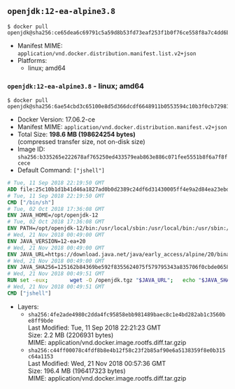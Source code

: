 ## `openjdk:12-ea-alpine3.8`

```console
$ docker pull openjdk@sha256:ce65dea6c69791c5a59d8b53fd73eaf253f1b0f76ce558f8a7c4dd6b260dec98
```

-	Manifest MIME: `application/vnd.docker.distribution.manifest.list.v2+json`
-	Platforms:
	-	linux; amd64

### `openjdk:12-ea-alpine3.8` - linux; amd64

```console
$ docker pull openjdk@sha256:6ae54cbd3c65100e8d5d366dcdf6648911b0553594c10b3f0cb729819fe26943
```

-	Docker Version: 17.06.2-ce
-	Manifest MIME: `application/vnd.docker.distribution.manifest.v2+json`
-	Total Size: **198.6 MB (198624254 bytes)**  
	(compressed transfer size, not on-disk size)
-	Image ID: `sha256:b335265e222678af765250ed433579eab863e886c071fee5551b8f6a7f8fcece`
-	Default Command: `["jshell"]`

```dockerfile
# Tue, 11 Sep 2018 22:19:50 GMT
ADD file:25c10b1d1b41d46a1827ad0b0d2389c24df6d31430005ff4e9a2d84ea23ebd42 in / 
# Tue, 11 Sep 2018 22:19:50 GMT
CMD ["/bin/sh"]
# Tue, 02 Oct 2018 17:36:08 GMT
ENV JAVA_HOME=/opt/openjdk-12
# Tue, 02 Oct 2018 17:36:08 GMT
ENV PATH=/opt/openjdk-12/bin:/usr/local/sbin:/usr/local/bin:/usr/sbin:/usr/bin:/sbin:/bin
# Wed, 21 Nov 2018 00:49:00 GMT
ENV JAVA_VERSION=12-ea+20
# Wed, 21 Nov 2018 00:49:00 GMT
ENV JAVA_URL=https://download.java.net/java/early_access/alpine/20/binaries/openjdk-12-ea+20_linux-x64-musl_bin.tar.gz
# Wed, 21 Nov 2018 00:49:00 GMT
ENV JAVA_SHA256=125162b84369be592f8355624075f579795343a835706f0cbde065882d9404a1
# Wed, 21 Nov 2018 00:49:51 GMT
RUN set -eux; 		wget -O /openjdk.tgz "$JAVA_URL"; 	echo "$JAVA_SHA256 */openjdk.tgz" | sha256sum -c -; 	mkdir -p "$JAVA_HOME"; 	tar --extract --file /openjdk.tgz --directory "$JAVA_HOME" --strip-components 1; 	rm /openjdk.tgz; 		java -Xshare:dump; 		java --version; 	javac --version
# Wed, 21 Nov 2018 00:49:51 GMT
CMD ["jshell"]
```

-	Layers:
	-	`sha256:4fe2ade4980c2dda4fc95858ebb981489baec8c1e4bd282ab1c3560be8ff9bde`  
		Last Modified: Tue, 11 Sep 2018 22:21:23 GMT  
		Size: 2.2 MB (2206931 bytes)  
		MIME: application/vnd.docker.image.rootfs.diff.tar.gzip
	-	`sha256:c44ff00078c4fdf8b8e4b12f58c23f2b85af90e6a5138359f8e0b315c64a1153`  
		Last Modified: Wed, 21 Nov 2018 00:57:36 GMT  
		Size: 196.4 MB (196417323 bytes)  
		MIME: application/vnd.docker.image.rootfs.diff.tar.gzip

